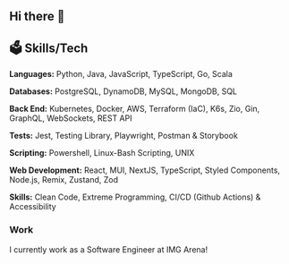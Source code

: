 ## Hi there 👋

## 🗳️ Skills/Tech
**Languages:** Python, Java, JavaScript, TypeScript, Go, Scala

**Databases:** PostgreSQL, DynamoDB, MySQL, MongoDB, SQL

**Back End:** Kubernetes, Docker, AWS, Terraform (IaC), K6s, Zio, Gin, GraphQL, WebSockets, REST API

**Tests:** Jest, Testing Library, Playwright, Postman & Storybook

**Scripting:** Powershell, Linux-Bash Scripting, UNIX

**Web Development:** React, MUI, NextJS, TypeScript, Styled Components, Node.js, Remix, Zustand, Zod

**Skills:** Clean Code, Extreme Programming, CI/CD (Github Actions) & Accessibility

### Work 
I currently work as a Software Engineer at IMG Arena!

<!--
**ghazian/ghazian** is a ✨ _special_ ✨ repository because its `README.md` (this file) appears on your GitHub profile.

Here are some ideas to get you started:

- 🔭 I’m currently working on ...
- 🌱 I’m currently learning ...
- 👯 I’m looking to collaborate on ...
- 🤔 I’m looking for help with ...
- 💬 Ask me about ...
- 📫 How to reach me: ...
- 😄 Pronouns: ...
- ⚡ Fun fact: ...
-->
